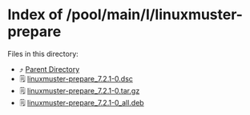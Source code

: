 
# Index of /pool/main/l/linuxmuster-prepare
Files in this directory:
- ⤴ [Parent Directory](../)
- 🗒 [linuxmuster-prepare_7.2.1-0.dsc](linuxmuster-prepare_7.2.1-0.dsc)
- 🗒 [linuxmuster-prepare_7.2.1-0.tar.gz](linuxmuster-prepare_7.2.1-0.tar.gz)
- 🗒 [linuxmuster-prepare_7.2.1-0_all.deb](linuxmuster-prepare_7.2.1-0_all.deb)
